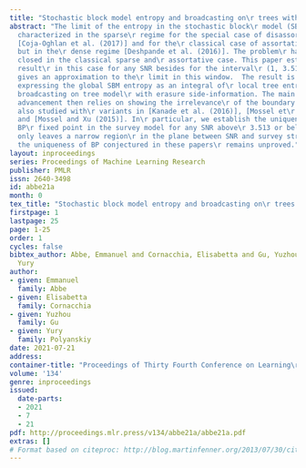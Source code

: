 ```yaml
---
title: "Stochastic block model entropy and broadcasting on\r trees with survey"
abstract: "The limit of the entropy in the stochastic block\r model (SBM) has been
  characterized in the sparse\r regime for the special case of disassortative\r communities
  [Coja-Oghlan et al. (2017)] and for the\r classical case of assortative communities
  but in the\r dense regime [Deshpande et al. (2016)]. The problem\r has not been
  closed in the classical sparse and\r assortative case. This paper establishes the
  result\r in this case for any SNR besides for the interval\r (1, 3.513). It further
  gives an approximation to the\r limit in this window.  The result is obtained by\r
  expressing the global SBM entropy as an integral of\r local tree entropies in a
  broadcasting on tree model\r with erasure side-information. The main technical\r
  advancement then relies on showing the irrelevance\r of the boundary in such a model,
  also studied with\r variants in [Kanade et al. (2016)], [Mossel et\r al. (2016)]
  and [Mossel and Xu (2015)]. In\r particular, we establish the uniqueness of the
  BP\r fixed point in the survey model for any SNR above\r 3.513 or below 1. This
  only leaves a narrow region\r in the plane between SNR and survey strength where\r
  the uniqueness of BP conjectured in these papers\r remains unproved."
layout: inproceedings
series: Proceedings of Machine Learning Research
publisher: PMLR
issn: 2640-3498
id: abbe21a
month: 0
tex_title: "Stochastic block model entropy and broadcasting on\r trees with survey"
firstpage: 1
lastpage: 25
page: 1-25
order: 1
cycles: false
bibtex_author: Abbe, Emmanuel and Cornacchia, Elisabetta and Gu, Yuzhou and Polyanskiy,
  Yury
author:
- given: Emmanuel
  family: Abbe
- given: Elisabetta
  family: Cornacchia
- given: Yuzhou
  family: Gu
- given: Yury
  family: Polyanskiy
date: 2021-07-21
address:
container-title: "Proceedings of Thirty Fourth Conference on Learning\r Theory"
volume: '134'
genre: inproceedings
issued:
  date-parts:
  - 2021
  - 7
  - 21
pdf: http://proceedings.mlr.press/v134/abbe21a/abbe21a.pdf
extras: []
# Format based on citeproc: http://blog.martinfenner.org/2013/07/30/citeproc-yaml-for-bibliographies/
---
```

